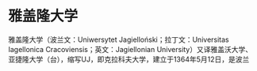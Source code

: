 # 雅盖隆大学

雅盖隆大学（波兰文：Uniwersytet Jagielloński；拉丁文：Universitas Iagellonica Cracoviensis；英文：Jagiellonian University）又译雅盖沃大学、亚捷隆大学（台），缩写UJ，即克拉科夫大学，建立于1364年5月12日，是波兰